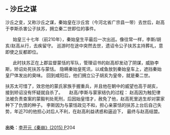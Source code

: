 ##  - 沙丘之谋

沙丘之变，又称沙丘之谋，秦始皇在沙丘宫（今河北省广宗县一带）去世后，赵高于李斯杀害公子扶苏，拥立秦二世即位的事件。

      始皇三十七年（前210年），秦始皇生平最后一次出巡。像往常一样，李斯/胡亥/赵高从行，去疾留守。 巡游时在途中突然去世，遗诏令公子扶苏主持葬礼，意即使之反都即位。

      此时扶苏正在上郡监督蒙恬的军队，管理诏书的赵高却发动了阴谋，威胁李斯，矫诏处死扶苏与蒙恬。 隐瞒秦始皇死讯，以咸鱼放到秦始皇车上，遮挡秦始皇尸体发出的臭味。 回到咸阳后，他们拥立公子胡亥为皇帝，就是秦二世。

扶苏太可惜了，效忠他的蒙氏家族手握重兵，并且他在朝中的威望也高于胡亥， 
接到矫诏没有怀疑就自杀了。    
赵高/李斯与蒙家结仇的过程： 赵高因为触犯律法被负责查案的蒙毅判处死刑，后因始皇惜才，赦免了他，赵高死里逃生却对蒙家种下了仇恨的种子。 
李斯因为与蒙恬政见不和，担心亲蒙恬的扶苏上台后自己失势，年近70的他担心对后人不利，在赵高利益诱惑和逼迫下， 最终与赵高结盟。  

**出处**：[李开元《秦崩》(2015) P](zotero://select/library/items/DKUJTBGI)204

